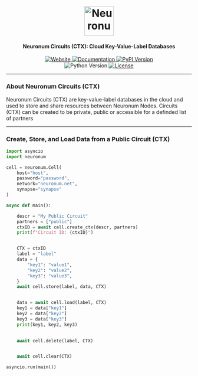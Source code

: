 <h1 align="center">
  <img src="https://neuronum.net/static/neuronum.svg" alt="Neuronum" width="80">
</h1>
<h4 align="center">Neuronum Circuits (CTX): Cloud Key-Value-Label Databases</h4>

<p align="center">
  <a href="https://neuronum.net">
    <img src="https://img.shields.io/badge/Website-Neuronum-blue" alt="Website">
  </a>
  <a href="https://github.com/neuronumcybernetics/neuronum">
    <img src="https://img.shields.io/badge/Docs-Read%20now-green" alt="Documentation">
  </a>
  <a href="https://pypi.org/project/neuronum/">
    <img src="https://img.shields.io/pypi/v/neuronum.svg" alt="PyPI Version">
  </a><br>
  <img src="https://img.shields.io/badge/Python-3.8%2B-yellow" alt="Python Version">
  <a href="https://github.com/neuronumcybernetics/neuronum/blob/main/LICENSE.md">
    <img src="https://img.shields.io/badge/License-MIT-blue.svg" alt="License">
  </a>
</p>

---

### **About Neuronum Circuits (CTX)**
Neuronum Circuits (CTX) are key-value-label databases in the cloud and used to store and share resources between Neuronum Nodes. Circuits (CTX) can be created to be private, public or accessible for a definded list of partners

------------------

### **Create, Store, and Load Data from a Public Circuit (CTX)**
```python
import asyncio
import neuronum

cell = neuronum.Cell(                                                       # set Cell connection
    host="host",                                                            # Cell host
    password="password",                                                    # Cell password
    network="neuronum.net",                                                 # Cell network -> neuronum.net
    synapse="synapse"                                                       # Cell synapse (auth token)
)

async def main():

    descr = "My Public Circuit"                                             # describe your Circuit CTX (max 25 characters)
    partners = ["public"]                                                   # a public Circuit CTX all Cells can store data in
    ctxID = await cell.create_ctx(descr, partners)                          # create the Circuit CTX -> get ctxID back
    print(f"Circuit ID: {ctxID}")                                           # print the Circuit CTX ID


    CTX = ctxID                                                             # select the Circuit (CTX
    label = "label"                                                         # label your data
    data = {                                                                # data as key-value pairs
        "key1": "value1",
        "key2": "value2",
        "key3": "value3",
    }
    await cell.store(label, data, CTX)                                      # store data - > get success message back


    data = await cell.load(label, CTX)                                      # load data by label and CTX
    key1 = data["key1"]                                                     # get data from key
    key2 = data["key2"]
    key3 = data["key3"]
    print(key1, key2, key3)                                                 # print data

    
    await cell.delete(label, CTX)                                           # delete data by label and CTX - > get success message back


    await cell.clear(CTX)                                                   # clear Circuit (CTX) - > get success message back

asyncio.run(main())
```

